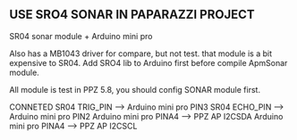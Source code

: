 ## USE SRO4 SONAR IN PAPARAZZI PROJECT

SR04 sonar module + Arduino mini pro 

Also has a MB1043 driver for compare, but not test. that module is a bit expensive to SR04. 
Add SRO4 lib to Arduino first before compile ApmSonar module.

All module is test in PPZ 5.8, you should config SONAR module first.


CONNETED
SR04 TRIG_PIN —> Arduino mini pro PIN3
SR04 ECHO_PIN —> Arduino mini pro PIN2
		  Arduino mini pro PINA4 —> PPZ AP I2CSDA
		  Arduino mini pro PINA4 —> PPZ AP I2CSCL



